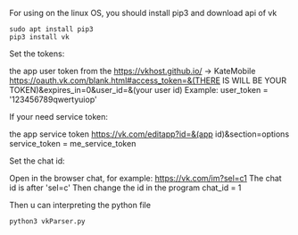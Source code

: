 For using on the linux OS, you should install pip3 and download api of vk

    sudo apt install pip3
    pip3 install vk

Set the tokens:

the app user token from the https://vkhost.github.io/   -> KateMobile
https://oauth.vk.com/blank.html#access_token=&(THERE IS WILL BE YOUR TOKEN)&expires_in=0&user_id=&(your user id)
Example: user_token = '123456789qwertyuiop'

If your need service token:

the app service token     https://vk.com/editapp?id=&(app id)&section=options
service_token = me_service_token

Set the chat id:

Open in the browser chat, for example: https://vk.com/im?sel=c1
The chat id is after 'sel=c'
Then change the id in the program
chat_id = 1

Then u can interpreting the python file

    python3 vkParser.py
